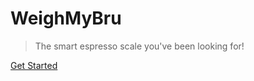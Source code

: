 # WeighMyBru

>The smart espresso scale you've been looking for!

[Get Started](#main1 ':class=button')

